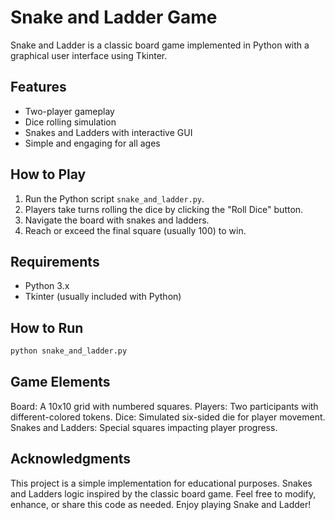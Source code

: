 # Snake and Ladder Game

Snake and Ladder is a classic board game implemented in Python with a graphical user interface using Tkinter.

## Features
- Two-player gameplay
- Dice rolling simulation
- Snakes and Ladders with interactive GUI
- Simple and engaging for all ages

## How to Play
1. Run the Python script `snake_and_ladder.py`.
2. Players take turns rolling the dice by clicking the "Roll Dice" button.
3. Navigate the board with snakes and ladders.
4. Reach or exceed the final square (usually 100) to win.

## Requirements
- Python 3.x
- Tkinter (usually included with Python)

## How to Run
```bash
python snake_and_ladder.py
```
## Game Elements
Board: A 10x10 grid with numbered squares.
Players: Two participants with different-colored tokens.
Dice: Simulated six-sided die for player movement.
Snakes and Ladders: Special squares impacting player progress.

## Acknowledgments
This project is a simple implementation for educational purposes.
Snakes and Ladders logic inspired by the classic board game.
Feel free to modify, enhance, or share this code as needed. Enjoy playing Snake and Ladder!



